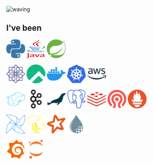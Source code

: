 
<!---
jel4399/jel4399 is a ✨ special ✨ repository because its `README.md` (this file) appears on your GitHub profile.
You can click the Preview link to take a look at your changes.
--->

![waving](https://capsule-render.vercel.app/api?type=waving&height=200&text=I%60m%20In%20Gyeom%20Kim&fontAlign=30&fontAlignY=30&color=gradient&fontSize=50&desc=&descAlign=51&descAlignY=47)

<h2>
  I've been
</h2>

<p>
  <img src="svg/python.svg" width="50" height="50">
  <img src="svg/java.svg" width="50" height="50">
  <img src="svg/spring.svg" width="50" height="50">
</p>

<p>
  <img src="svg/centos.svg" width="50" height="50">
  <img src="svg/rockylinux.svg" width="50" height="50">
  <img src="svg/docker.svg" width="50" height="50">
  <img src="svg/kubernetes.svg" width="50" height="50">
  <img src="svg/amazonaws.svg" width="50" height="50">
</p>
  
<p>
  <img src="svg/apachehadoop.svg" width="50" height="50">
  <img src="svg/apachekafka.svg" width="50" height="50">
  <img src="svg/mariadb.svg" width="50" height="50">
  <img src="svg/postgresql.svg" width="50" height="50">
  <img src="svg/redis.svg" width="50" height="50">
  <img src="svg/ceph.svg" width="50" height="50">
  <img src="svg/prometheus.svg" width="50" height="50">
</p>

<p>
  <img src="svg/apacheairflow.svg" width="50" height="50">
  <img src="svg/apachehive.svg" width="50" height="50">
  <img src="svg/apachespark.svg" width="50" height="50">
  <img src="svg/nifi.svg" width="50" height="50">
</p>

<p>
  <img src="svg/grafana.svg" width="50" height="50">
  <img src="svg/jupyter.svg" width="50" height="50">
</p>

<!--
<p>
  <img src="https://img.shields.io/badge/Python-3766AB?style=flat-square&logo=Python&logoColor=white"/></a>&nbsp 
</p>
-->
